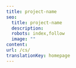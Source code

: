 ```yaml
---
title: project-name
seo:
  title: project-name
  description: 
  robots: index,follow
  image: ""
content:
url: /cs/
translationKey: homepage
---
```

